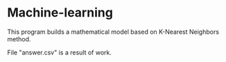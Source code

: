 # Machine-learning
This program builds a mathematical model based on K-Nearest Neighbors method.

File "answer.csv" is a result of work.
